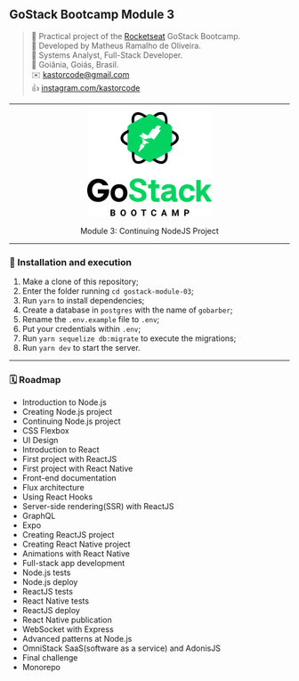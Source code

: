 ## GoStack Bootcamp Module 3
> 🚀 Practical project of the [Rocketseat](https://rocketseat.com.br) GoStack Bootcamp.  
👷 Developed by Matheus Ramalho de Oliveira.  
🔨 Systems Analyst, Full-Stack Developer.  
🏡 Goiânia, Goiás, Brasil.  
✉️ kastorcode@gmail.com  
👍 [instagram.com/kastorcode](https://www.instagram.com/kastorcode)

---

<p align="center">
  <img src="assets/gostack.png" />
</p>
<p align="center">
    Module 3: Continuing NodeJS Project
</p>

---

### 🚀 Installation and execution
1. Make a clone of this repository;
2. Enter the folder running `cd gostack-module-03`;
3. Run `yarn` to install dependencies;
4. Create a database in `postgres` with the name of `gobarber`;
5. Rename the `.env.example` file to `.env`;
6. Put your credentials within `.env`;
7. Run `yarn sequelize db:migrate` to execute the migrations;
8. Run `yarn dev` to start the server.

---

### 🗓 ️Roadmap
- Introduction to Node.js
- Creating Node.js project
- Continuing Node.js project
- CSS Flexbox
- UI Design
- Introduction to React
- First project with ReactJS
- First project with React Native
- Front-end documentation
- Flux architecture
- Using React Hooks
- Server-side rendering(SSR) with ReactJS
- GraphQL
- Expo
- Creating ReactJS project
- Creating React Native project
- Animations with React Native
- Full-stack app development
- Node.js tests
- Node.js deploy
- ReactJS tests
- React Native tests
- ReactJS deploy
- React Native publication
- WebSocket with Express
- Advanced patterns at Node.js
- OmniStack SaaS(software as a service) and AdonisJS
- Final challenge
- Monorepo
